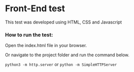 # Front-End test

This test was developed using HTML, CSS and Javascript


### How to run the test:

Open the index.html file in your browser.

Or navigate to the project folder and run the command below.

```python3 -m http.server``` or ```python -m SimpleHTTPServer```